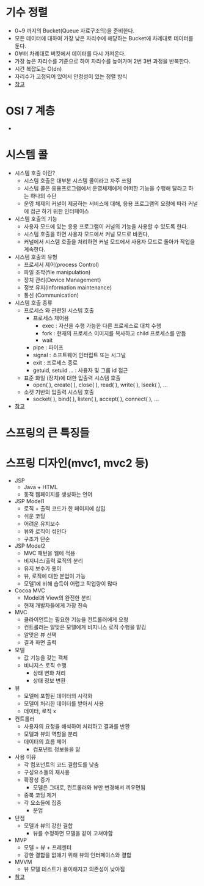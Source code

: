 # 기수 정렬
- 0~9 까지의 Bucket(Queue 자료구조의)을 준비한다.
- 모든 데이터에 대하여 가장 낮은 자리수에 해당하는 Bucket에 차례대로 데이터를 둔다.
- 0부터 차례대로 버킷에서 데이터를 다시 가져온다.
- 가장 높은 자리수를 기준으로 하여 자리수를 높여가며 2번 3번 과정을 반복한다.
- 시간 복잡도는 O(dn)
- 자리수가 고정되어 있어서 안정성이 있는 정렬 방식
- [참고](https://lktprogrammer.tistory.com/48)

# OSI 7 계층
- 

# 시스템 콜
- 시스템 호출 이란?
    - 시스템 호출은 대부분 시스템 콜이라고 자주 쓰임
    - 시스템 콜은 응용프로그램에서 운영체제에게 어떠한 기능을 수행해 달라고 하는 하나의 수단
    - 운영 체제의 커널이 제공하는 서비스에 대해, 응용 프로그램의 요청에 따라 커널에 접근 하기 위한 인터페이스
- 시스템 호출의 기능
    - 사용자 모드에 있는 응용 프로그램이 커널의 기능을 사용할 수 있도록 한다.
    - 시스템 호출을 하면 사용자 모드에서 커널 모드로 바뀐다,
    - 커널에서 시스템 호출을 처리하면 커널 모드에서 사용자 모드로 돌아가 작업을 계속한다.
- 시스템 호출의 유형
    - 프로세서 제어(process Control)
    - 파일 조작(file manipulation)
    - 장치 관리(Device Management)
    - 정보 유지(Information maintenance)
    - 통신 (Communication)
- 시스템 호출 종류
    - 프로세스 와 관련된 시스템 호출
        - 프로세스 제어용
            - exec : 자신을 수행 가능한 다른 프로세스로 대치 수행
            - fork : 현재의 프로세스 이미지를 복사하고 child 프로세스를 만듬
            - wait
        - pipe : 파이프
        - signal : 소프트웨어 인터럽트 또는 시그널
        - exit : 프로세스 종료
        - getuid, setuid ... : 사용자 및 그룹 id 접근
    - 표준 화일 (장치)에 대한 입출력 시스템 호출
        - open( ), create( ), close( ), read( ), write( ), lseek( ), ...
    - 소켓 기반의 입출력 시스템 호출
        - socket( ), bind( ), listen( ), accept( ), connect( ), ...
- [참고](https://ypangtrouble.tistory.com/entry/%EC%8B%9C%EC%8A%A4%ED%85%9C-%EC%BD%9CSystem-Call)

# 스프링의 큰 특징들

# 스프링 디자인(mvc1, mvc2 등)
- JSP
    - Java + HTML
    - 동적 웹페이지를 생성하는 언어
- JSP Model1
    - 로직 + 출력 코드가 한 페이지에 삽입
    - 쉬운 코딩
    - 어려운 유지보수
    - 뷰와 로직이 섞인다
    - 구조가 단순
- JSP Model2
    - MVC 패턴을 웹에 적용
    - 비지니스/출력 로직의 분리
    - 유지 보수가 용이
    - 뷰, 로직에 대한 분업이 가능
    - 모델1에 비해 습득이 어렵고 작업량이 많다
- Cocoa MVC
    - Model과 View의 완전한 분리
    - 현재 개발자들에게 가장 친숙
- MVC
    - 클라이언트는 필요한 기능을 컨트롤러에게 요청
    - 컨트롤러는 알맞은 모델에게 비지니스 로직 수행을 맡김
    - 알맞은 뷰 선택
    - 결과 화면 출력
- 모델
    - 값 기능을 갖는 객체
    - 비니지스 로직 수행
        - 상태 변화 처리
        - 상태 정보 변환
- 뷰
    - 모델에 포함된 데이터의 시각화
    - 모델이 처리한 데이터를 받아서 사용
    - 데이터, 로직 x
- 컨트롤러
    - 사용자의 요청을 해석하여 처리하고 결과를 반환
    - 모델과 뷰의 역할을 분리
    - 데이터의 흐름 제어
        - 컴포넌트 정보들을 앎
- 사용 이유
    - 각 컴포넌트의 코드 결합도를 낮춤
    - 구성요소들의 재사용
    - 확장성 증가
        - 모델은 그대로, 컨트롤러와 뷰만 변경해서 끼우면됨
    - 중복 코딩 제거
    - 각 요소들에 집중
        - 분업
- 단점
    - 모델과 뷰의 강한 결합
        - 뷰를 수정하면 모델을 같이 고쳐야함
- MVP
    - 모델 + 뷰 + 프레젠터
    - 강한 결합을 없애기 위해 뷰의 인터페이스와 결합
- MVVM
    - 뷰 모델 테스트가 용이해지고 의존성이 낮아짐
- [참고](https://beomy.tistory.com/43)
